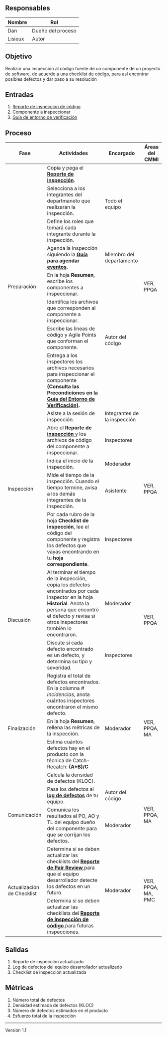 ## Responsables

| Nombre | Rol|
| -------- | --------------------- |
| Dan      | Dueño del proceso     |
| Lisieux  | Autor                 |

## Objetivo
Realizar una inspección al código fuente de un componente de un proyecto de software, de acuerdo a una checklist de código, para así encontrar posibles defectos y dar paso a su resolución

## Entradas
1. [Reporte de inspección de código](https://docs.google.com/spreadsheets/d/1MRa1gjtF_DUqVybsPa9u1NTLnkQr5NAtyJtS0Q0poz4/edit#gid=0)
2. Componente a inspeccionar
3. [Guía de entorno de verificación](https://github.com/novaDepto/Nova/wiki/Gu%C3%ADa-de-entorno-de-verificaci%C3%B3n)

## Proceso
<table>
  <thead>
    <tr>
      <th>Fase</th>
      <th>Actividades</th>
      <th>Encargado</th>
      <th>Áreas del CMMI</th>
    </tr>
  </thead>
  <tbody>
    <tr>
      <td rowspan="8">Preparación</td>
      <td>Copia y pega el <strong><a href="https://docs.google.com/spreadsheets/d/1MRa1gjtF_DUqVybsPa9u1NTLnkQr5NAtyJtS0Q0poz4/edit#gid=0">Reporte de inspección</a></strong>.</td>
      <td rowspan="3">Todo el equipo</td>
      <td rowspan="8">VER, PPQA</td>
    </tr>
    <tr>
      <td>Selecciona a los integrantes del departmaneto que realizarán la inspección.</td>
    </tr>
    <tr>
      <td>Define los roles que tomará cada integrante durante la inspección.</td>
    </tr>
    <tr>
      <td>Agenda la inspección siguiendo la <strong><a href="https://github.com/novaDepto/Nova/wiki/Gu%C3%ADa-para-agendar-eventos">Guía para agendar eventos</a></strong>.</td>
      <td>Miembro del departamento</td>
    </tr>
    <tr>
      <td>En la hoja <strong>Resumen</strong>, escribe los componentes a inspeccionar.</td>
      <td rowspan="4">Autor del código</td>
    </tr>
    <tr>
      <td>Identifica los archivos que corresponden al componente a inspeccionar.</td>
    </tr>
    <tr>
      <td>Escribe las líneas de código y Agile Points que conforman el componente.</td>
    </tr>
    <tr>
      <td>Entrega a los inspectores los archivos necesarios para inspeccionar el componente <strong>(Consulta las Precondiciones en la <a href="https://github.com/novaDepto/Nova/wiki/Gu%C3%ADa-de-entorno-de-verificaci%C3%B3n">Guía del Entorno de Verificación)</a><strong>.</td>
    </tr>
    <tr>
      <td rowspan="5">Inspección</td>
      <td>Asiste a la sesión de inspección.</td>
      <td>Integrantes de la inspección</td>
      <td rowspan="5">VER, PPQA</td>
    </tr>
    <tr>
      <td>Abre el <strong><a href="https://docs.google.com/spreadsheets/d/1MRa1gjtF_DUqVybsPa9u1NTLnkQr5NAtyJtS0Q0poz4/edit#gid=0"> Reporte de inspección </a></strong> y los archivos de código del componente a inspeccionar. </td>
      <td>Inspectores</td>
    </tr>
    <tr>
      <td>Indica el inicio de la inspección.</td>
      <td>Moderador</td>
    </tr>
    <tr>
      <td>Mide el tiempo de la inspección. Cuando el tiempo termine, avisa a los demás integrantes de la inspección.</td>
      <td>Asistente</td>
    </tr>
    <tr>
      <td> Por cada rubro de la hoja <strong>Checklist de inspección</strong>, lee el código del componente y registra los defectos que vayas encontrando en tu <strong>hoja correspondiente</strong>.</td>
      <td>Inspectores</td>
    </tr>
    <tr>
      <td rowspan="2">Discusión</td>
      <td> Al terminar el tiempo de la inspección, copia los defectos encontrados por cada inspector en la hoja <strong>Historial</strong>. Anota la persona que encontró el defecto y revisa si otros inspectores también lo encontraron. </td>
      <td>Moderador</td>
      <td rowspan="2">VER, PPQA</td>
    </tr>
    <tr>
      <td>Discute si cada defecto encontrado es un defecto, y determina su tipo y severidad.</td>
      <td>Inspectores</td>
    </tr>
    <tr>
      <td rowspan="4">Finalización</td>
      <td>Registra el total de defectos encontrados. En la columna <em># Incidencias</em>, anota cuántos inspectores encontraron el mismo defecto.</td>
      <td rowspan="4">Moderador</td>
      <td rowspan="4">VER, PPQA, MA</td>
    </tr>
    <tr>
      <td>En la hoja <strong>Resumen</strong>, rellena las métricas de la inspección.</td>
    </tr>
    <tr>
      <td>Estima cuántos defectos hay en el producto con la técnica de Catch-Recatch: <strong>(A*B)/C</strong-></td>
    </tr>
    <tr>
      <td>Calcula la densidad de defectos (KLOC).</td>
    </tr>
    <tr>
      <td rowspan="2">Comunicación</td>
      <td>Pasa los defectos al <strong><a href="https://docs.google.com/spreadsheets/d/1RpU0kmGCRSH35LN6ZTPPkAXsNAeiS_OLvBdqoJsp060/edit#gid=868244246">log de defectos</a></strong> de tu equipo.</td>
      <td>Autor del código</td>
      <td rowspan="2">VER, PPQA, MA</td>
    </tr>
    <tr>
      <td>Comunica los resultados al PO, AO y TL del equipo dueño del componente para que se corrijan los defectos.</td>
      <td>Moderador</td>
    </tr>
    <tr>
      <td rowspan="2">Actualización de Checklist</td>
      <td> Determina si se deben actualizar las checklists del <strong><a href="https://docs.google.com/spreadsheets/d/1c6FRhE9Fm7sWP4pWwGucm6aBd6LtCEgJ2KAb7Hz2inY/edit#gid=1461386475"> Reporte de Pair Review </a></strong> para que el equipo desarrollador detecte los defectos en un futuro.</td>
      <td rowspan="2">Moderador</td>
      <td rowspan="2">VER, PPQA, MA, PMC</td>
    </tr>
     <tr>
      <td> Determina si se deben actualizar las checklists del <strong><a href="https://docs.google.com/spreadsheets/d/1MRa1gjtF_DUqVybsPa9u1NTLnkQr5NAtyJtS0Q0poz4/edit#gid=0"> Reporte de inspección de código </a></strong> para futuras inspecciones.</td>
    </tr>
  </tbody>
</table>

## Salidas
1. Reporte de inspección actualizado
2. Log de defectos del equipo desarrollador actualizado
3. Checklist de inspección actualizada

## Métricas
1. Número total de defectos
2. Densidad estimada de defectos (KLOC)
3. Número de defectos estimados en el producto
4. Esfuerzo total de la inspección

***
Versión 1.1
